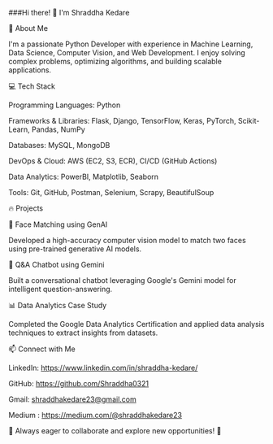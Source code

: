 ###Hi there! 👋 I'm Shraddha Kedare

🚀 About Me

I'm a passionate Python Developer with experience in Machine Learning, Data Science, Computer Vision, and Web Development. I enjoy solving complex problems, optimizing algorithms, and building scalable applications.

💻 Tech Stack

Programming Languages: Python

Frameworks & Libraries: Flask, Django, TensorFlow, Keras, PyTorch, Scikit-Learn, Pandas, NumPy

Databases: MySQL, MongoDB

DevOps & Cloud: AWS (EC2, S3, ECR), CI/CD (GitHub Actions)

Data Analytics: PowerBI, Matplotlib, Seaborn

Tools: Git, GitHub, Postman, Selenium, Scrapy, BeautifulSoup

🔥 Projects

🤖 Face Matching using GenAI

Developed a high-accuracy computer vision model to match two faces using pre-trained generative AI models.

💬 Q&A Chatbot using Gemini

Built a conversational chatbot leveraging Google's Gemini model for intelligent question-answering.

📊 Data Analytics Case Study

Completed the Google Data Analytics Certification and applied data analysis techniques to extract insights from datasets.

📫 Connect with Me

LinkedIn: https://www.linkedin.com/in/shraddha-kedare/

GitHub: https://github.com/Shraddha0321

Gmail: shraddhakedare23@gmail.com

Medium : https://medium.com/@shraddhakedare23


📌 Always eager to collaborate and explore new opportunities! 🚀

